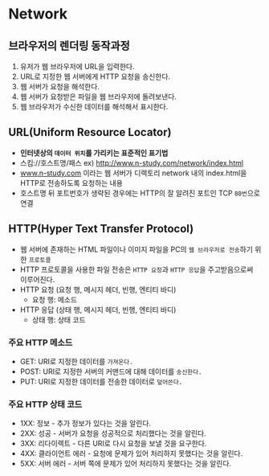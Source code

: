 # Network

## 브라우저의 렌더링 동작과정

1. 유저가 웹 브라우저에 URL을 입력한다. 
2. URL로 지정한 웹 서버에게 HTTP 요청을 송신한다. 
3. 웹 서버가 요청을 해석한다. 
4. 웹 서버가 요청받은 파일을 웹 브라우저에 돌려보낸다. 
5. 웹 브라우저가 수신한 데이터를 해석해서 표시한다.

## URL(Uniform Resource Locator)

- **인터넷상의 `데이터 위치`를 가리키는 표준적인 표기법**
- 스킴://호스트명/패스 ex) http://www.n-study.com/network/index.html
- www.n-study.com 이라는 웹 서버가 디렉토리 network 내의 index.html을 HTTP로 전송하도록 요청하는 내용
- 호스트명 뒤 포트번호가 생략된 경우에는 HTTP의 잘 알려진 포트인 TCP `80번`으로 연결

## HTTP(Hyper Text Transfer Protocol)

- 웹 서버에 존재하는 HTML 파일이나 이미지 파일을 PC의 `웹 브라우저로 전송`하기 위한 `프로토콜`
- HTTP 프로토콜을 사용한 파일 전송은 `HTTP 요청`과 `HTTP 응답`을 주고받음으로써 이루어진다. 
- HTTP 요청 (요청 행, 메시지 헤더, 빈행, 엔티티 바디)
    - 요청 행: 메소드
- HTTP 응답 (상태 행, 메시지 헤더, 빈행, 엔티티 바디)
    - 상태 행: 상태 코드

### 주요 HTTP 메소드

 - GET: URI로 지정한 데이터를 `가져온다.` 
 - POST: URI로 지정한 서버의 커맨드에 대해 데이터를 `송신한다.` 
 - PUT: URI로 지정한 데이터를 전송한 데이터로 `덮어쓴다.` 

 ### 주요 HTTP 상태 코드

 - 1XX: 정보 - 추가 정보가 있다는 것을 알린다. 
 - 2XX: 성공 - 서버가 요청을 성공적으로 처리했다는 것을 알린다. 
 - 3XX: 리다이렉트 - 다른 URI로 다시 요청을 보낼 것을 요구한다. 
 - 4XX: 클라이언트 에러 - 요청에 문제가 있어 처리하지 못했다는 것을 알린다. 
 - 5XX: 서버 에러 - 서버 쪽에 문제가 있어 처리하지 못했다는 것을 알린다. 






